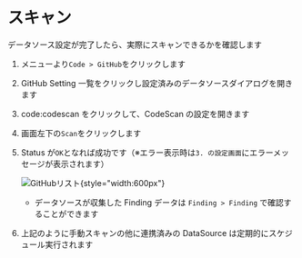 # スキャン

データソース設定が完了したら、実際にスキャンできるかを確認します

1. メニューより`Code > GitHub`をクリックします
2. GitHub Setting 一覧をクリックし設定済みのデータソースダイアログを開きます
3. code:codescan をクリックして、CodeScan の設定を開きます
4. 画面左下の`Scan`をクリックします
5. Status が`OK`となれば成功です（※エラー表示時は`3. の設定画面`にエラーメッセージが表示されます）

   ![GitHubリスト](/img/code/github_list.png){style="width:600px"}

   - データソースが収集した Finding データは `Finding > Finding` で確認することができます

6. 上記のように手動スキャンの他に連携済みの DataSource は定期的にスケジュール実行されます
